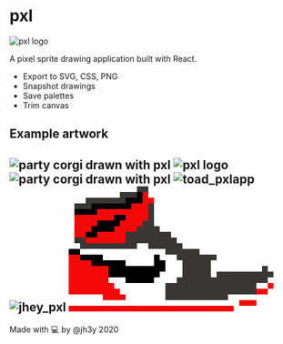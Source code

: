 # pxl

![pxl logo](src/images/pxl.png)

A pixel sprite drawing application built with React.

- Export to SVG, CSS, PNG
- Snapshot drawings
- Save palettes
- Trim canvas

## Example artwork

![party corgi drawn with pxl](src/images/doge.png)
![pxl logo](src/images/pxl.png)
![party corgi drawn with pxl](src/images/grape.png)
![toad_pxlapp](src/images/toad_pxlapp.png)
![jhey_pxl](src/images/jhey_pxl.png)
![Air Jordans one drawn with pxl ](src/images/Air_Jordans.png)
-----
Made with 💻 by @jh3y 2020
